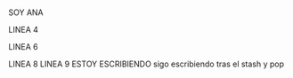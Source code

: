 #
SOY ANA 

LINEA 4

LINEA 6

LINEA 8
LINEA 9
ESTOY ESCRIBIENDO
sigo escribiendo tras el stash y pop